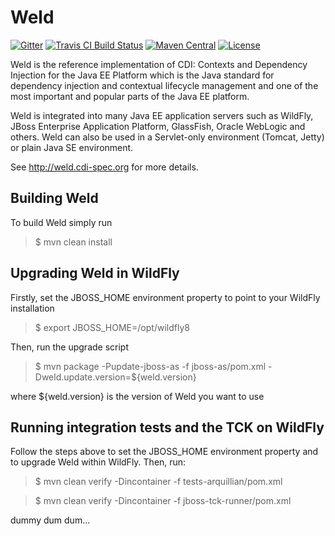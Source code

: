 Weld
====

[![Gitter](https://badges.gitter.im/Join%20Chat.svg)](https://gitter.im/weld/user)
[![Travis CI Build Status](https://img.shields.io/travis/weld/core/master.svg)](https://travis-ci.org/weld/core)
[![Maven Central](http://img.shields.io/maven-central/v/org.jboss.weld.se/weld-se-shaded.svg)](http://search.maven.org/#search%7Cga%7C1%7Ca%3A%22weld-core-impl%22)
[![License](https://img.shields.io/badge/license-Apache%20License%202.0-yellow.svg)](http://www.apache.org/licenses/LICENSE-2.0.html)

Weld is the reference implementation of CDI: Contexts and Dependency Injection for the Java EE Platform which is the Java standard for dependency injection and contextual lifecycle management and one of the most important and popular parts of the Java EE platform.

Weld is integrated into many Java EE application servers such as WildFly, JBoss Enterprise Application Platform, GlassFish, Oracle WebLogic and others. Weld can also be used in a Servlet-only environment (Tomcat, Jetty) or plain Java SE environment.

See http://weld.cdi-spec.org for more details.

Building Weld
-------------

To build Weld simply run

> $ mvn clean install

Upgrading Weld in WildFly
-------------------------

Firstly, set the JBOSS_HOME environment property to point to your WildFly installation

> $ export JBOSS_HOME=/opt/wildfly8

Then, run the upgrade script

> $ mvn package -Pupdate-jboss-as -f jboss-as/pom.xml -Dweld.update.version=${weld.version}

where ${weld.version} is the version of Weld you want to use

Running integration tests and the TCK on WildFly
----------------------------------------------------

Follow the steps above to set the JBOSS_HOME environment property and to upgrade Weld
within WildFly. Then, run:

> $ mvn clean verify -Dincontainer -f tests-arquillian/pom.xml

> $ mvn clean verify -Dincontainer -f jboss-tck-runner/pom.xml

dummy dum dum...
